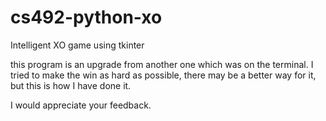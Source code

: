# cs492-python-xo
Intelligent XO game using tkinter

this program is an upgrade from another one which was on the terminal.
I tried to make the win as hard as possible, there may be a better way for it, but this is how I have done it.

I would appreciate your feedback.
